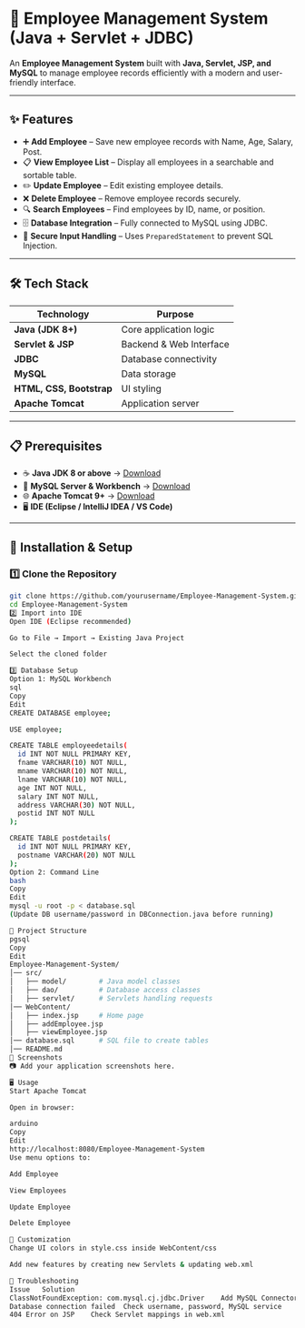 # 🏢 Employee Management System (Java + Servlet + JDBC)

An **Employee Management System** built with **Java, Servlet, JSP, and MySQL** to manage employee records efficiently with a modern and user-friendly interface.

---

## ✨ Features

- ➕ **Add Employee** – Save new employee records with Name, Age, Salary, Post.
- 📋 **View Employee List** – Display all employees in a searchable and sortable table.
- ✏️ **Update Employee** – Edit existing employee details.
- ❌ **Delete Employee** – Remove employee records securely.
- 🔍 **Search Employees** – Find employees by ID, name, or position.
- 🗄 **Database Integration** – Fully connected to MySQL using JDBC.
- 🔐 **Secure Input Handling** – Uses `PreparedStatement` to prevent SQL Injection.

---

## 🛠 Tech Stack

| Technology | Purpose |
|------------|---------|
| **Java (JDK 8+)** | Core application logic |
| **Servlet & JSP** | Backend & Web Interface |
| **JDBC** | Database connectivity |
| **MySQL** | Data storage |
| **HTML, CSS, Bootstrap** | UI styling |
| **Apache Tomcat** | Application server |

---

## 📋 Prerequisites

- ☕ **Java JDK 8 or above** → [Download](https://www.oracle.com/java/technologies/javase-downloads.html)  
- 🐬 **MySQL Server & Workbench** → [Download](https://dev.mysql.com/downloads/)  
- 🌐 **Apache Tomcat 9+** → [Download](https://tomcat.apache.org/download-90.cgi)  
- 🖥 **IDE (Eclipse / IntelliJ IDEA / VS Code)**  

---

## 🚀 Installation & Setup

### 1️⃣ Clone the Repository
```bash
git clone https://github.com/yourusername/Employee-Management-System.git
cd Employee-Management-System
2️⃣ Import into IDE
Open IDE (Eclipse recommended)

Go to File → Import → Existing Java Project

Select the cloned folder

3️⃣ Database Setup
Option 1: MySQL Workbench
sql
Copy
Edit
CREATE DATABASE employee;

USE employee;

CREATE TABLE employeedetails(
  id INT NOT NULL PRIMARY KEY,
  fname VARCHAR(10) NOT NULL,
  mname VARCHAR(10) NOT NULL,
  lname VARCHAR(10) NOT NULL,
  age INT NOT NULL,
  salary INT NOT NULL,
  address VARCHAR(30) NOT NULL,
  postid INT NOT NULL
);

CREATE TABLE postdetails(
  id INT NOT NULL PRIMARY KEY,
  postname VARCHAR(20) NOT NULL
);
Option 2: Command Line
bash
Copy
Edit
mysql -u root -p < database.sql
(Update DB username/password in DBConnection.java before running)

📁 Project Structure
pgsql
Copy
Edit
Employee-Management-System/
│── src/
│   ├── model/        # Java model classes
│   ├── dao/          # Database access classes
│   ├── servlet/      # Servlets handling requests
│── WebContent/
│   ├── index.jsp     # Home page
│   ├── addEmployee.jsp
│   ├── viewEmployee.jsp
│── database.sql      # SQL file to create tables
│── README.md
📸 Screenshots
📷 Add your application screenshots here.

🖥 Usage
Start Apache Tomcat

Open in browser:

arduino
Copy
Edit
http://localhost:8080/Employee-Management-System
Use menu options to:

Add Employee

View Employees

Update Employee

Delete Employee

🎨 Customization
Change UI colors in style.css inside WebContent/css

Add new features by creating new Servlets & updating web.xml

🐛 Troubleshooting
Issue	Solution
ClassNotFoundException: com.mysql.cj.jdbc.Driver	Add MySQL Connector/J to lib folder
Database connection failed	Check username, password, MySQL service
404 Error on JSP	Check Servlet mappings in web.xml
